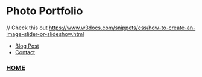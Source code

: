 # Photo Portfolio

// Check this out https://www.w3docs.com/snippets/css/how-to-create-an-image-slider-or-slideshow.html

<nav class="menu">
    <ul id="links">
        <li><a href="https://www.jaywhangmakes.com/blog">Blog Post</a></li>
        <li><a href="https://www.jaywhangmakes.com/contact">Contact</a></li>
    </ul>
</nav>

<div>

</div>

### [HOME](https://www.jaywhangmakes.com)
